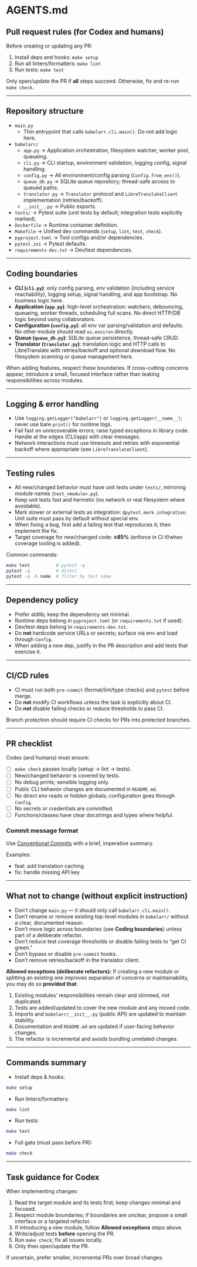 # AGENTS.md

## Pull request rules (for Codex and humans)

Before creating or updating any PR:
1) Install deps and hooks: `make setup`
2) Run all linters/formatters: `make lint`
3) Run tests: `make test`

Only open/update the PR if **all** steps succeed. Otherwise, fix and re-run `make check`.

---

## Repository structure

- `main.py`
  - Thin entrypoint that calls `babelarr.cli.main()`. Do not add logic here.
- `babelarr/`
  - `app.py` → Application orchestration, filesystem watcher, worker pool, queueing.
  - `cli.py` → CLI startup, environment validation, logging config, signal handling.
  - `config.py` → All environment/config parsing (`Config.from_env()`).
  - `queue_db.py` → SQLite queue repository; thread-safe access to queued paths.
  - `translator.py` → `Translator` protocol and `LibreTranslateClient` implementation (retries/backoff).
  - `__init__.py` → Public exports.
- `tests/` → Pytest suite (unit tests by default; integration tests explicitly marked).
- `Dockerfile` → Runtime container definition.
- `Makefile` → Unified dev commands (`setup`, `lint`, `test`, `check`).
- `pyproject.toml` → Tool configs and/or dependencies.
- `pytest.ini` → Pytest defaults.
- `requirements-dev.txt` → Dev/test dependencies.

---

## Coding boundaries

- **CLI (`cli.py`)**: only config parsing, env validation (including service reachability), logging setup, signal handling, and app bootstrap. No business logic here.
- **Application (`app.py`)**: high-level orchestration: watchers, debouncing, queueing, worker threads, scheduling full scans. No direct HTTP/DB logic beyond using collaborators.
- **Configuration (`config.py`)**: all env var parsing/validation and defaults. No other module should read `os.environ` directly.
- **Queue (`queue_db.py`)**: SQLite queue persistence, thread-safe CRUD.
- **Translator (`translator.py`)**: translation logic and HTTP calls to LibreTranslate with retries/backoff and optional download flow. No filesystem scanning or queue management here.

When adding features, respect these boundaries. If cross-cutting concerns appear, introduce a small, focused interface rather than leaking responsibilities across modules.

---

## Logging & error handling

- Use `logging.getLogger("babelarr")` or `logging.getLogger(__name__)`; never use bare `print()` for runtime logs.
- Fail fast on unrecoverable errors; raise typed exceptions in library code. Handle at the edges (CLI/app) with clear messages.
- Network interactions must use timeouts and retries with exponential backoff where appropriate (see `LibreTranslateClient`).

---

## Testing rules

- All new/changed behavior must have unit tests under `tests/`, mirroring module names (`test_<module>.py`).
- Keep unit tests fast and hermetic (no network or real filesystem where avoidable).
- Mark slower or external tests as integration: `@pytest.mark.integration`. Unit suite must pass by default without special env.
- When fixing a bug, first add a failing test that reproduces it; then implement the fix.
- Target coverage for new/changed code: **≥85%** (enforce in CI if/when coverage tooling is added).

Common commands:
```bash
make test          # pytest -q
pytest -q          # direct
pytest -q -k name  # filter by test name
```

---

## Dependency policy

- Prefer stdlib; keep the dependency set minimal.
- Runtime deps belong in `pyproject.toml` (or `requirements.txt` if used).
- Dev/test deps belong in `requirements-dev.txt`.
- Do **not** hardcode service URLs or secrets; surface via env and load through `Config`.
- When adding a new dep, justify in the PR description and add tests that exercise it.

---

## CI/CD rules

- CI must run both `pre-commit` (format/lint/type checks) and `pytest` before merge.
- Do **not** modify CI workflows unless the task is explicitly about CI.
- Do **not** disable failing checks or reduce thresholds to pass CI.

Branch protection should require CI checks for PRs into protected branches.

---

## PR checklist

Codex (and humans) must ensure:

- [ ] `make check` passes locally (setup → lint → tests).
- [ ] New/changed behavior is covered by tests.
- [ ] No debug prints; sensible logging only.
- [ ] Public CLI behavior changes are documented in `README.md`.
- [ ] No direct env reads or hidden globals; configuration goes through `Config`.
- [ ] No secrets or credentials are committed.
- [ ] Functions/classes have clear docstrings and types where helpful.

### Commit message format

Use [Conventional Commits](https://www.conventionalcommits.org/) with a brief, imperative summary.

Examples:

- feat: add translation caching
- fix: handle missing API key

---

## What not to change (without explicit instruction)

- Don’t change `main.py` — it should only call `babelarr.cli.main()`.
- Don’t rename or remove existing top-level modules in `babelarr/` without a clear, documented reason.
- Don’t move logic across boundaries (see **Coding boundaries**) unless part of a deliberate refactor.
- Don’t reduce test coverage thresholds or disable failing tests to “get CI green.”
- Don’t bypass or disable `pre-commit` hooks.
- Don’t remove retries/backoff in the translator client.

**Allowed exceptions (deliberate refactors):**
If creating a new module or splitting an existing one improves separation of concerns or maintainability, you may do so **provided that**:
1. Existing modules’ responsibilities remain clear and slimmed, not duplicated.
2. Tests are added/updated to cover the new module and any moved code.
3. Imports and `babelarr/__init__.py` (public API) are updated to maintain stability.
4. Documentation and `README.md` are updated if user-facing behavior changes.
5. The refactor is incremental and avoids bundling unrelated changes.

---

## Commands summary

- Install deps & hooks:
```bash
make setup
```
- Run linters/formatters:
```bash
make lint
```
- Run tests:
```bash
make test
```
- Full gate (must pass before PR):
```bash
make check
```

---

## Task guidance for Codex

When implementing changes:
1. Read the target module and its tests first; keep changes minimal and focused.
2. Respect module boundaries; if boundaries are unclear, propose a small interface or a targeted refactor.
3. If introducing a new module, follow **Allowed exceptions** steps above.
4. Write/adjust tests **before** opening the PR.
5. Run `make check`; fix all issues locally.
6. Only then open/update the PR.

If uncertain, prefer smaller, incremental PRs over broad changes.
